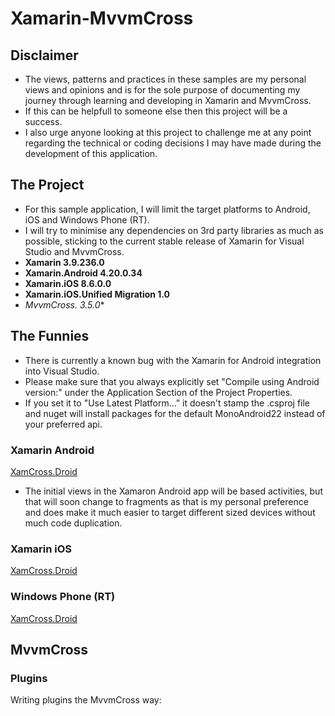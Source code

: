 # Xamarin-MvvmCross


## Disclaimer

> 
- The views, patterns and practices in these samples are my personal views and opinions and is for the sole purpose of documenting my journey through learning and developing in Xamarin and MvvmCross.
- If this can be helpfull to someone else then this project will be a success.
- I also urge anyone looking at this project to challenge me at any point regarding the technical or coding decisions I may have made during the development of this application.

## The Project

- For this sample application, I will limit the target platforms to Android, iOS and Windows Phone (RT).
- I will try to minimise any dependencies on 3rd party libraries as much as possible, sticking to the current stable release of Xamarin for Visual Studio and MvvmCross.
- **Xamarin 3.9.236.0**
- **Xamarin.Android 4.20.0.34**
- **Xamarin.iOS 8.6.0.0**
- **Xamarin.iOS.Unified Migration 1.0**
- **MvvmCross.* 3.5.0**

## The Funnies

- There is currently a known bug with the Xamarin for Android integration into Visual Studio.
- Please make sure that you always explicitly set "Compile using Android version:" under the Application Section of the Project Properties.
- If you set it to "Use Latest Platform..." it doesn't stamp the .csproj file and nuget will install packages for the default MonoAndroid22 instead of your preferred api.

### Xamarin Android
>
[XamCross.Droid](Samples/XamCross.Droid/README.md)
- The initial views in the Xamaron Android app will be based activities, but that will soon change to fragments as that is my personal preference and does make it much easier to target different sized devices without much code duplication.

### Xamarin iOS
>
[XamCross.Droid](Samples/XamCross.Touch/README.md)

### Windows Phone (RT)
>
[XamCross.Droid](Samples/XamCross.Phone/README.md)

## MvvmCross

### Plugins
>
Writing plugins the MvvmCross way: